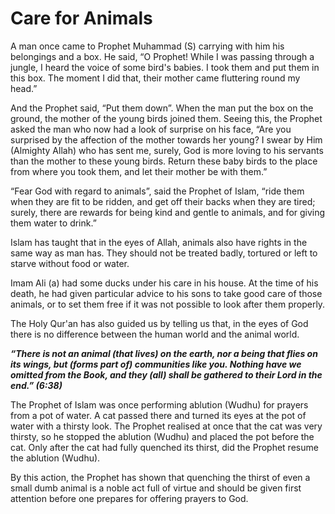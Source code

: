 Care for Animals
================

A man once came to Prophet Muhammad (S) carrying with him his belongings
and a box. He said, “O Prophet! While I was passing through a jungle, I
heard the voice of some bird's babies. I took them and put them in this
box. The moment I did that, their mother came fluttering round my head.”

And the Prophet said, “Put them down”. When the man put the box on the
ground, the mother of the young birds joined them. Seeing this, the
Prophet asked the man who now had a look of surprise on his face, “Are
you surprised by the affection of the mother towards her young? I swear
by Him (Almighty Allah) who has sent me, surely, God is more loving to
his servants than the mother to these young birds. Return these baby
birds to the place from where you took them, and let their mother be
with them.”

“Fear God with regard to animals”, said the Prophet of Islam, “ride them
when they are fit to be ridden, and get off their backs when they are
tired; surely, there are rewards for being kind and gentle to animals,
and for giving them water to drink.”

Islam has taught that in the eyes of Allah, animals also have rights in
the same way as man has. They should not be treated badly, tortured or
left to starve without food or water.

Imam Ali (a) had some ducks under his care in his house. At the time of
his death, he had given particular advice to his sons to take good care
of those animals, or to set them free if it was not possible to look
after them properly.

The Holy Qur'an has also guided us by telling us that, in the eyes of
God there is no difference between the human world and the animal world.

***“There is not an animal (that lives) on the earth, nor a being that
flies on its wings, but (forms part of) communities like you. Nothing
have we omitted from the Book, and they (all) shall be gathered to their
Lord in the end.” (6:38)***

The Prophet of Islam was once performing ablution (Wudhu) for prayers
from a pot of water. A cat passed there and turned its eyes at the pot
of water with a thirsty look. The Prophet realised at once that the cat
was very thirsty, so he stopped the ablution (Wudhu) and placed the pot
before the cat. Only after the cat had fully quenched its thirst, did
the Prophet resume the ablution (Wudhu).

By this action, the Prophet has shown that quenching the thirst of even
a small dumb animal is a noble act full of virtue and should be given
first attention before one prepares for offering prayers to God.


